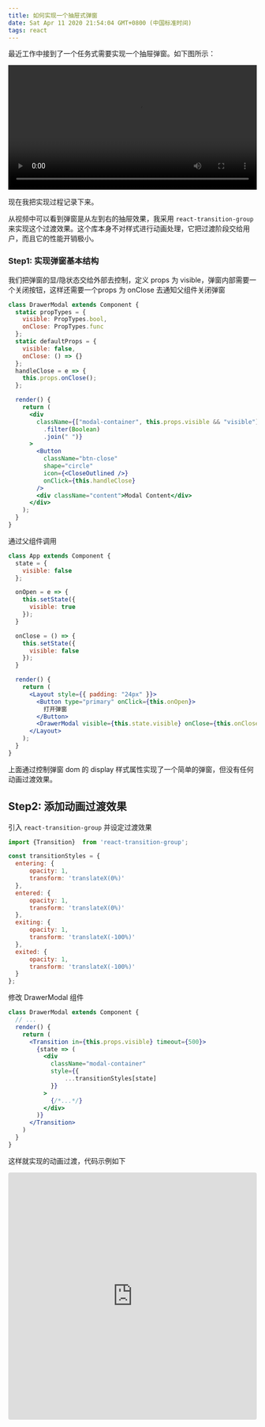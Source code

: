 ```yaml
---
title: 如何实现一个抽屉式弹窗
date: Sat Apr 11 2020 21:54:04 GMT+0800 (中国标准时间)
tags: react
---
```


最近工作中接到了一个任务式需要实现一个抽屉弹窗。如下图所示：

<video width="100%" controls>
  <source src="./media/drawer-effect-modal.mp4"  type="video/mp4">
  Your browser does not support the video tag.
</video>

现在我把实现过程记录下来。

从视频中可以看到弹窗是从左到右的抽屉效果，我采用 `react-transition-group` 来实现这个过渡效果。这个库本身不对样式进行动画处理，它把过渡阶段交给用户，而且它的性能开销极小。

### Step1: 实现弹窗基本结构

我们把弹窗的显/隐状态交给外部去控制，定义 props 为 visible，弹窗内部需要一个关闭按钮，这样还需要一个props 为 onClose 去通知父组件关闭弹窗

```jsx
class DrawerModal extends Component {
  static propTypes = {
    visible: PropTypes.bool,
    onClose: PropTypes.func
  };
  static defaultProps = {
    visible: false,
    onClose: () => {}
  };
  handleClose = e => {
    this.props.onClose();
  };

  render() {
    return (
      <div
        className={["modal-container", this.props.visible && "visible"]
          .filter(Boolean)
          .join(" ")}
      >
        <Button
          className="btn-close"
          shape="circle"
          icon={<CloseOutlined />}
          onClick={this.handleClose}
        />
        <div className="content">Modal Content</div>
      </div>
    );
  }
}
```

通过父组件调用

```jsx
class App extends Component {
  state = {
    visible: false
  };

  onOpen = e => {
    this.setState({
      visible: true
    });
  }

  onClose = () => {
    this.setState({
      visible: false
    });
  }

  render() {
    return (
      <Layout style={{ padding: "24px" }}>
        <Button type="primary" onClick={this.onOpen}>
          打开弹窗
        </Button>
        <DrawerModal visible={this.state.visible} onClose={this.onClose} />
      </Layout>
    );
  }
}
```

上面通过控制弹窗 dom 的 display 样式属性实现了一个简单的弹窗，但没有任何动画过渡效果。

## Step2: 添加动画过渡效果

引入 `react-transition-group` 并设定过渡效果

```js
import {Transition}  from 'react-transition-group';

const transitionStyles = {
  entering: {
      opacity: 1,
      transform: 'translateX(0%)'
  },
  entered: {
      opacity: 1,
      transform: 'translateX(0%)'
  },
  exiting: {
      opacity: 1,
      transform: 'translateX(-100%)'
  },
  exited: {
      opacity: 1,
      transform: 'translateX(-100%)'
  }
};
```

修改 DrawerModal 组件

```jsx
class DrawerModal extends Component {
  // ...
  render() {
    return (
      <Transition in={this.props.visible} timeout={500}>
        {state => (
          <div
            className="modal-container"
            style={{
                ...transitionStyles[state]
            }}
          >
            {/*...*/}
          </div>
        )}
      </Transition>    
    )
  }
}
```

这样就实现的动画过渡，代码示例如下

<iframe
     src="https://codesandbox.io/embed/drawer-effect-modal-tjtgd?fontsize=14&hidenavigation=1&theme=dark"
     style="width:100%; height:500px; border:0; border-radius: 4px; overflow:hidden;"
     title="drawer-effect-modal"
     allow="geolocation; microphone; camera; midi; vr; accelerometer; gyroscope; payment; ambient-light-sensor; encrypted-media; usb"
     sandbox="allow-modals allow-forms allow-popups allow-scripts allow-same-origin"
   ></iframe>